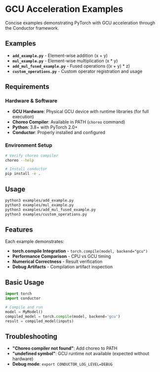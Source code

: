 # GCU Acceleration Examples

Concise examples demonstrating PyTorch with GCU acceleration through the Conductor framework.

## Examples

- **`add_example.py`** - Element-wise addition (x + y)
- **`mul_example.py`** - Element-wise multiplication (x * y)
- **`add_mul_fused_example.py`** - Fused operations ((x + y) * z)
- **`custom_operations.py`** - Custom operator registration and usage

## Requirements

### Hardware & Software
- **GCU Hardware**: Physical GCU device with runtime libraries (for full execution)
- **Choreo Compiler**: Available in PATH (`choreo` command)
- **Python**: 3.8+ with PyTorch 2.0+
- **Conductor**: Properly installed and configured

### Environment Setup
```bash
# Verify choreo compiler
choreo --help

# Install conductor
pip install -e .
```

## Usage

```bash
python3 examples/add_example.py
python3 examples/mul_example.py
python3 examples/add_mul_fused_example.py
python3 examples/custom_operations.py
```

## Features

Each example demonstrates:
- **torch.compile Integration** - `torch.compile(model, backend="gcu")`
- **Performance Comparison** - CPU vs GCU timing
- **Numerical Correctness** - Result verification
- **Debug Artifacts** - Compilation artifact inspection

## Basic Usage

```python
import torch
import conductor

# Compile and run
model = MyModel()
compiled_model = torch.compile(model, backend='gcu')
result = compiled_model(inputs)
```

## Troubleshooting

- **"Choreo compiler not found"**: Add choreo to PATH
- **"undefined symbol"**: GCU runtime not available (expected without hardware)
- **Debug mode**: `export CONDUCTOR_LOG_LEVEL=DEBUG`
